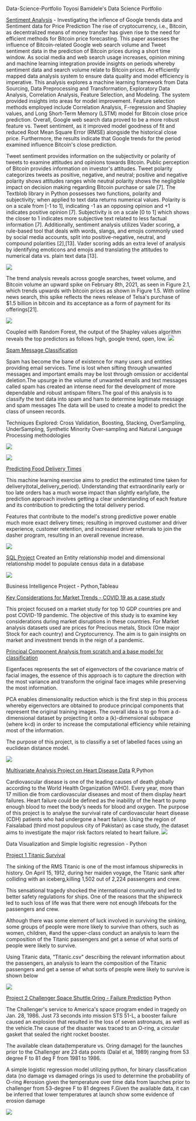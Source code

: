 
Data-Science-Portfolio
Toyosi Bamidele's Data Science Portfolio

[Sentiment Analysis](https://github.com/toyobam92/Data-Science-Portfolio/tree/master/Sentiment%20Analysis) - Investigating the inflence of Google trends data and Sentiment data for Price Prediction
The rise of cryptocurrency, i.e., Bitcoin, as decentralized means of money transfer has given rise to the need for efficient methods for Bitcoin price forecasting. This paper assesses the influence of Bitcoin-related Google web search volume and Tweet sentiment data in the prediction of Bitcoin prices during a short time window. As social media and web search usage increases, opinion mining and machine learning integration provide insights on periods whereby sentiment data and search volume relate to Bitcoin prices. An efficiently mapped data analysis system to ensure data quality and model efficiency is imperative. This analysis explores a machine learning framework from Data Sourcing, Data Preprocessing and Transformation, Exploratory Data Analysis, Correlation Analysis, Feature Selection, and Modeling. The system provided insights into areas for model improvement. Feature selection methods employed include Correlation Analysis, F-regression and Shapley values, and Long Short-Term Memory (LSTM) model for Bitcoin close price prediction. Overall, Google web search data proved to be a more robust feature vs. Tweet sentiment, as it improved model goodness of fit and reduced Root Mean Square Error (RMSE) alongside the historical close price. Furthermore, the results indicate that Google trends for the period examined influence Bitcoin's close prediction.

Tweet sentiment provides information on the subjectivity or polarity of tweets to examine attitudes and opinions towards Bitcoin. Public perception of Bitcoin provides information on investor's attitudes. Tweet polarity categorizes tweets as positive, negative, and neutral; positive and negative polarity shows attitudes ranges while neutral polarity shows the negligible impact on decision making regarding Bitcoin purchase or sale [7]. The Textblob library in Python possesses two functions, polarity and subjectivity; when applied to text data returns numerical values. Polarity is on a scale from [-1 to 1], indicating -1 as an opposing opinion and +1 indicates positive opinion [7]. Subjectivity is on a scale [0 to 1] which shows the closer to 1 indicates more subjective text related to less factual information [7]. Additionally, sentiment analysis utilizes Vader scoring, a rule-based tool that deals with words, slangs, and emojis commonly used by social media accounts, split into positive-negative, neutral, and compound polarities [2],[13]. Vader scoring adds an extra level of analysis by identifying emoticons and emojis and translating the attitudes to numerical data vs. plain text data [13].

![](Images/sentiment_plot.png)

The trend analysis reveals across google searches, tweet volume, and Bitcoin volume an upward spike on February 8th, 2021, as seen in Figure 2.1, which trends upwards with bitcoin prices as shown in Figure 1.5. With online news search, this spike reflects the news release of Telsa's purchase of $1.5 billion in bitcoin and its acceptance as a form of payment for its offerings[21].

![](Images/trend_plot.png)

Coupled with Random Forest, the output of the Shapley values algorithm reveals the top predictors as follows high, google trend, open, low.
![](Images/shap_plot.png)

[Spam Message Classification](https://github.com/toyobam92/Data-Science-Portfolio/tree/master/Spam%20Classification_NLP%20Project) 

Spam has become the bane of existence for many users and entities providing email services. Time is lost when sifting through unwanted messages and important emails may be lost through omission or accidental deletion.The upsurge in the volume of unwanted emails  and text messages called spam has created an intense need for the development of more dependable and robust antispam filters.The goal of this analysis is to classify the text data into spam and ham to determine legitimate message and spam messages The data will be used to create a model to predict the class of unseen records.

Techniques Explored: Cross Validation, Boosting, Stacking, OverSampling, UnderSampling, Synthetic Minority Over-sampling and Natural Language Processing methodologies

![](Images/Screen%20Shot%202021-03-22%20at%2011.20.39%20PM.png)


![](Images/Screen%20Shot%202021-03-22%20at%2011.21.54%20PM.png)

[Predicting Food Delivery Times](https://github.com/toyobam92/Data-Science-Portfolio/tree/master/Predicting%20Food%20Delivery%20times) 

This machine learning exercise aims to predict the estimated time taken for delivery(total_delivery_period). Understanding that extraordinarily early or too late orders has a much worse impact than slightly early/late, the prediction approach involves getting a clear understanding of each feature and its contribution to predicting the total delivery period. 

Features that contribute to the model's strong predictive power enable much more exact delivery times; resulting in improved customer and driver experience, customer retention, and increased driver referrals to join the dasher program, resulting in an overall revenue increase.

![](Images/predicting_time.png)

[SQL Project](https://github.com/toyobam92/Data-Science-Portfolio/tree/master/SQL%20Project) 
Created an Entity relationship model and dimensional relationship model to populate census data in a database

![](Images/FCP3_Dimensional.png)

Business Intelligence Project - Python,Tableau

[Key Considerations for Market Trends - COVID 19 as a case study](https://github.com/toyobam92/Data-Science-Portfolio/tree/master/Market%20Trend%20Analysis)

This project focused on a market study for top 10 GDP countries pre and post COVID-19 pandemic. The objective of this study is to examine key considerations during market disruptions in these countries. For Market analysis datasets used are prices for Precious metals, Stock (One major Stock for each country) and Cryptocurrency. The aim is to gain insights on market and investment trends in the reign of a pandemic.

[Principal Component Analysis from scratch and a base model for classification](https://github.com/toyobam92/Data-Science-Portfolio/tree/master/Principle%20Component%20Analysis%20from%20Scratch)

Eigenfaces represents the set of eigenvectors of the covariance matrix of facial images, the essence of this approach is to capture the direction with the most variance and transform the original face images while preserving the most information.

PCA enables dimensionality reduction which is the first step in this process whereby eigenvectors are obtained to produce principal components that represent the original training images. The overall idea is to go from a d-dimensional dataset by projecting it onto a (k)-dimensional subspace (where k<d) in order to increase the computational efficiency while retaining most of the information.

The purpose of this project, is to classifiy a set of labelled faces using an euclidean distance model.

![](Images/PCA_IMAGE.png)


[Multivariate Analysis Project on Heart Disease Data](https://github.com/toyobam92/Data-Science-Portfolio/tree/master/Multivariate%20Analysis) R,Python

Cardiovascular disease is one of the leading causes of death globally according to the World Health Organization (WHO). Every year, more than 17 million die from cardiovascular diseases and most of them display heart failures. Heart failure could be defined as the inability of the heart to pump enough blood to meet the body’s needs for blood and oxygen. The purpose of this project is to analyse the survival rate of cardiovascular heart disease (CDH) patients who had undergone a heart failure. Using the region of Faisalabad (third most populous city of Pakistan) as case study, the dataset aims to investigate the major risk factors related to heart failure.
![](Images/heart%20disease%20data.png)

Data Visualization and Simple logisitic regression - Python

[Project 1 Titanic Survival](https://github.com/toyosibamidele/Data-Science-Portfolio)

The sinking of the RMS Titanic is one of the most infamous shipwrecks in history. 
On April 15, 1912, during her maiden voyage, the Titanic sank after colliding with an iceberg,killing 1,502 out of 2,224 passengers and crew.

This sensational tragedy shocked the international community and led to better safety regulations for ships. 
One of the reasons that the shipwreck led to such loss of life was that there were not enough lifeboats for the passengers and crew. 

Although there was some element of luck involved in surviving the sinking, some groups of people were more likely to survive than others, such as women, children, #and the upper-class conduct an analysis to learn the composition of the Titanic passengers and get a sense of what sorts of people were likely to survive.

Using Titanic data, “Titanic.csv" describing the relevant information about the passengers, an analysis to learn the composition of the Titanic passengers and get a sense of what sorts of people were likely to survive is shown below

![](Images/Titanic%20Survival%20Data%20Visualization.png)

[Project 2 Challenger Space Shuttle Oring - Failure Prediction](https://github.com/toyosibamidele/Data-Science-Portfolio) Python

The Challenger's service to America's space program ended in tragedy on Jan. 28, 1986. Just 73 seconds into mission STS 51-L, a booster failure caused an explosion that resulted in the loss of seven astronauts, as well as the vehicle.The cause of the disaster was traced to an O-ring, a circular gasket that sealed the right rocket booster. 

The available clean data(temperature vs. Oring damage) for the launches prior to the Challenger are 23 data points (Dalal et al, 1989) ranging from 53 degree F to 81 deg F from 1981 to 1986.

A simple logistic regression model utilizing python, for binary classification data (no damage vs damaged orings )is used to determine the probability of O-ring #erosion given the temperature over time data from launches prior to challenger from 53-degree F to 81 degrees F.Given the available data, it can be inferred that lower temperatures at launch show some evidence of erosion damage

![](Images/challenger%20space%20shuttle%20oring%20damage.png)








